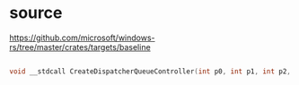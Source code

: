 # source

<https://github.com/microsoft/windows-rs/tree/master/crates/targets/baseline>

```c

void __stdcall CreateDispatcherQueueController(int p0, int p1, int p2, int p3) {}

```
